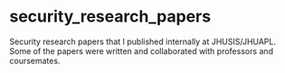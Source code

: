 # security_research_papers
Security research papers that I published internally at JHUSIS/JHUAPL. Some of the papers were written and collaborated with professors and coursemates.
